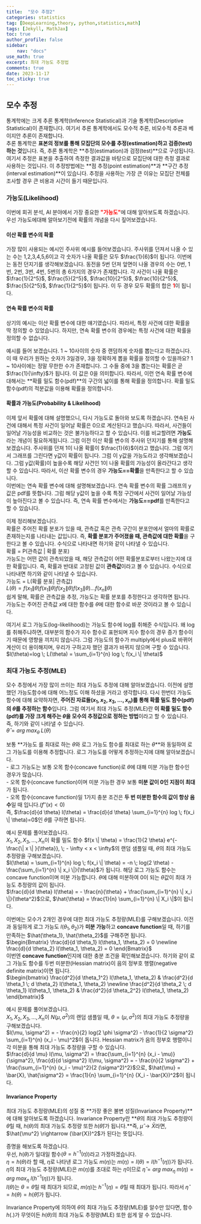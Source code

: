 ```yaml
---
title:  "모수 추정2"
categories: statistics
tag: [DeepLearning,theory, python,statistics,math]
tags: [Jekyll, MathJax]
toc: true
author_profile: false
sidebar:
    nav: "docs"
use_math: true
excerpt: 최대 가능도 추정법
comments: true
date: 2023-11-17
toc_sticky: true
---
```


## 모수 추정
통계학에는 크게 추론 통계학(Inference Statistical)과 기술 통계학(Descriptive Statistical)이 존재합니다. 여기서 추론 통계학에서도 모수적 추론, 비모수적 추론과 베이지안 추론이 존재합니다.   
추론 통계학은 **표본의 정보를 통해 모집단의 모수를 추정(estimation)하고 검증(test)하는 것**입니다. 즉, 추론 통계학은 **추정(estimation)과 검정(test)**으로 구성됩니다. 여기서 추정은 표본을 추출하여 측정한 결과값을 바탕으로 모집단에 대한 측정 결과로 사용하는 것입니다. 이 추정방법에는 **점 추정(point estimation)**과 **구간 추정(interval estimation)**이 있습니다. 추정을 사용하는 가장 큰 이유는 모집단 전체를 조사할 경우 큰 비용과 시간이 들기 때문입니다.   

### 가능도(Likelihood)
이번에 회귀 분석, AI 분야에서 가장 중요한 <span style='color:red'>**"가능도"**</span>에 대해 알아보도록 하겠습니다. 우선 가능도에대해 알아보기전에 확률의 개념을 다시 짚어보겠습니다.   

#### 이산 확률 변수의 확률
가장 많이 사용되는 예시인 주사위 예시를 들어보겠습니다. 주사위를 던져서 나올 수 있는 수는 1,2,3,4,5,6이고 각 숫자가 나올 확률은 모두 $\frac{1}{6}$이 됩니다. 이번에는 동전 던지기를 생각해보겠습니다. 동전을 5번 던져 앞면이 나올 경우의 수는 0번, 1번, 2번, 3번, 4번, 5번의 총 6가지의 경우가 존재합니다. 각 사건이 나올 확률은 $\frac{1}{2^5}$, $\frac{5}{2^5}$, $\frac{10}{2^5}$, $\frac{10}{2^5}$, $\frac{5}{2^5}$, $\frac{1}{2^5}$이 됩니다. 이 두 경우 모두 확률의 합은 <span style='color:red'>**1**</span>이 됩니다.

#### 연속 확률 변수의 확률
상기의 예시는 이산 확률 변수에 대한 얘기였습니다. 따라서, 특정 사건에 대한 확률을 딱 정의할 수 있었습니다. 하지만, 연속 확률 변수의 경우에는 특정 사건에 대한 확률을 정의할 수 없습니다.

예시를 들어 보겠습니다. 1 ~ 10사이의 숫자 중 랜덤하게 숫자를 뽑는다고 하겠습니다. 이 때 우리가 원하는 숫자가 3일경우, 3을 정확하게 뽑을 확률을 정의할 수 있을까요? 1 ~ 10사이에는 정말 무한한 수가 존재합니다. 그 수들 중에 3을 뽑는다는 확률은 곧 $\frac{1}{\infty}$가 됩니다. 이 값은 0을 의미합니다. 따라서, 이런 연속 확률 변수에 대해서는 **확률 밀도 함수(pdf)**의 구간의 넓이를 통해 확률을 정의합니다. 확률 밀도 함수(pdf)의 적분값을 이용해 확률을 정의합니다. 

#### 확률과 가능도(Probability & Likelihood)
이제 앞서 확률에 대해 설명했으니, 다시 가능도로 돌아와 보도록 하겠습니다. 연속된 사건에 대해서 특정 사건이 일어날 확률은 0으로 계산된다고 했습니다. 따라서, 사건들이 일어날 가능성을 비교하는 것은 불가능하다고 할 수 있습니다. 이를 비교할려면 **가능도**라는 개념이 필요하게됩니다. 그럼 이전 이산 확률 변수의 주사위 던지기를 통해 설명해보겠습니다. 주사위를 던져 1이 나올 확률이 $\frac{1}{6}$이라고 했습니다. 그럼 여기서 그래프를 그린다면 y값이 확률이 됩니다. 그럼 이 y값을 가능도라고 생각해보겠습니다. 그럼 y값(확률)이 높을수록 해당 사건인 1이 나올 확률의 가능성이 올라간다고 생각할 수 있습니다. 따라서, 이산 확률 변수의 경우 **가능도==확률**을 만족한다고 할 수 있습니다.   
이번에는 연속 확률 변수에 대해 설명해보겠습니다. 연속 확률 변수의 확률 그래프의 y값은 pdf를 뜻합니다. 그럼 해당 y값이 높을 수록 특정 구간에서 사건이 일어날 가능성이 높아진다고 볼 수 있습니다. 즉, 연속 확률 변수에서는 **가능도==pdf**를 만족한다고 할 수 있습니다.    

이제 정리해보겠습니다.   
확률은 주어진 확률 분포가 있을 때, 관측값 혹은 관측 구간이 분포안에서 얼마의 확률로 존재하는지를 나타내는 값입니다. 즉, **확률 분포가 주어졌을 때, 관측값에 대한 확률**을 구한다고 볼 수 있습니다. 수식으로 나타내면 하기와 같이 나타낼 수 있습니다.   
확률 = P(관측값 | 확률 분포)   
가능도는 어떤 값이 관측되었을 때, 해당 관측값이 어떤 확률분포로부터 나왔는지에 대한 확률입니다. 즉, 확률과 반대로 고정된 값이 **관측값**이라고 볼 수 있습니다. 수식으로 나타내면 하기와 같이 나타낼 수 있습니다.   
가능도 = L(확률 분포| 관측값)   
$L(\theta) = f(x_1 \| \theta)f(x_1 \| \theta)f(x_2 \| \theta)f(x_3 \| \theta)...f(x_n \| \theta)$   
쉽게 말해, 확률은 관측값을 추정, 가능도는 확률 분포를 추정한다고 생각하면 됩니다. 가능도는 주어진 관측값 $x$에 대한 함수를 $\theta$에 대한 함수로 바꾼 것이라고 볼 수 있습니다.   

여기서 로그 가능도(log-likelihood)는 가능도 함수에 log를 취해준 수식입니다. 왜 log를 취해주냐하면, 대부분의 함수가 지수 함수로 표현되며 지수 함수의 경우 증가 함수이기 때문에 영향을 끼치지 않습니다. 그럼 가능도의 함수가 multiply에서 plus로 바뀌어 계산이 더 용이해지며, 우리가 구하고자 했던 결과가 바뀌지 않으며 구할 수 있습니다.   
$l(\theta)=log \; L(\theta) = \sum_{i=1}^{n} log \; f(x_i \| \theta)$ 

### 최대 가능도 추정(MLE) 
모수 추정에서 가장 많이 쓰이는 최대 가능도 추정에 대해 알아보겠습니다. 이전에 설명했던 가능도함수에 대해 어느정도 이해 하셨을 거라고 생각합니다. 다시 한번더 가능도 함수에 대해 요약하자면, **주어진 자료들($x_1, x_2, x_3, ..., x_n$)를 통해 확률 밀도 함수(pdf)의 $\theta$를 추정하는 함수**입니다. 그럼 여기서 최대 가능도 추정(MLE)란 **이 확률 밀도 함수(pdf)를 가장 크게 해주는 $\theta$을 모수의 추정값으로 정하는 방법**이라고 할 수 있습니다. 즉, 하기와 같이 나타낼 수 있습니다.   
$\hat{\theta} = {arg \; max}_{\theta} \; L(\theta)$   

보통 **가능도 를 최대로 하는 $\theta$와 로그 가능도 함수를 최대로 하는 $\theta$**와 동일하여 로그 가능도를 이용해 추정합니다. 로그 가능도를 어떻게 추정하는지에 대해 알아보겠습니다.   
\- 로그 가능도는 보통 오목 함수(concave function)로 $\theta$에 대해 미분 가능한 함수인 경우가 많습니다.   
\- 오목 함수(concave function)이며 미분 가능한 경우 보통 **미분 값이 0인 지점이 최대**가 됩니다.   
\- 오목 함수(concave function)일 1가지 충분 조건은 **두 번 미분한 함수의 값이 항상 음수**일 때 입니다.($f''(x) < 0$)   
즉, $\frac{d}{d \theta} l(\theta) = \frac{d}{d \theta} \sum_{i=1}^{n} log \; f(x_i \| \theta)=0$인 $\theta$를 구하면 됩니다.   

예시 문제를 풀어보겠습니다.   
$X_1, X_2, X_3, ..., X_n$이 확률 밀도 함수 $f(x \| \theta) = \frac{1}{2 \theta} e^{- \frac{\| x \| }{\theta}}, \; - \infty < x < \infty$의 랜덤 샘플일 때, $\theta$의 최대 가능도 추정량을 구해보겠습니다.    
$l(\theta) = \sum_{i=1}^{n} log \; f(x_i \| \theta) = -n \; log(2 \theta) - \frac{\sum_{i=1}^{n} \| x_i \|}{\theta}$가 됩니다. 해당 로그 가능도 함수는 concave function이며 미분 가능합니다. $\theta$에 대해 미분하여 0이 되는 $\theta$값이 최대 가능도 추정량의 값이 됩니다.   
$\frac{d}{d \theta} l(\theta) = - \frac{n}{\theta} + \frac{\sum_{i=1}^{n} \| x_i \|}{\theta^2}$으로, $\hat{\theta} = \frac{1}{n} \sum_{i=1}^{n} \| X_i \|$이 됩니다. 

이번에는 모수가 2개인 경우에 대한 최대 가능도 추정량(MLE)를 구해보겠습니다. 이전과 동일하게 로그 가능도 $l(\theta_1, \theta_2)$가 **미분 가능**하고 **concave function**일 때, 하기를 만족하는 $\hat{\theta_1}, \hat{\theta_2}$를 구해주면 됩니다.   
 $\begin{Bmatrix} \frac{d}{d \theta_1} l(\theta_1, \theta_2) = 0 \newline \frac{d}{d \theta_2} l(\theta_1, \theta_2) = 0 \end{Bmatrix}$   
 이번엔 **concave function**인지에 대한 충분 조건을 확인해보겠습니다. 하기와 같이 로그 가능도 함수를 두번 미분한(Hessian matrix)이 음의 정부호 행렬(negative definite matrix)이면 됩니다.   
$\begin{bmatrix} 
\frac{d^2}{d \theta_1^2} l(\theta_1, \theta_2) & \frac{d^2}{d \theta_1 \; d \theta_2} l(\theta_1, \theta_2) \newline
\frac{d^2}{d \theta_2 \; d \theta_1} l(\theta_1, \theta_2) &  \frac{d^2}{d \theta_2^2} l(\theta_1, \theta_2)
\end{bmatrix}$   

예시 문제를 풀어보겠습니다.   
$X_1, X_2, X_3, ..., X_n$이 $N(\mu, \sigma^2)$의 랜덤 샘플일 때, $\theta=(\mu, \sigma^2)$의 최대 가능도 추정량을 구해보겠습니다.    
$l(\mu, \sigma^2) = - \frac{n}{2} log(2 \phi \sigma^2) - \frac{1}{2 \sigma^2} \sum_{i=1}^{n} (x_i - \mu)^2$이 돕니다. Hessian matrix가 음의 정부호 행렬이니 각 미분을 통해 최대 가능도 추정량을 구할 수 있습니다.   
$\frac{d}{d \mu} l(\mu, \sigma^2) = \frac{\sum_{i=1}^{n} (x_i - \mu)}{\sigma^2}, \frac{d}{d \sigma^2} l(\mu, \sigma^2) = - \frac{n}{2 \sigma^2} + \frac{\sum_{i=1}^{n} (x_i - \mu)^2}{2 (\sigma^2)^2}$으로, $\hat{\mu} = \bar{X}, \hat{\sigma^2} = \frac{1}{n} \sum_{i=1}^{n} (X_i - \bar{X})^2$이 됩니다.   

#### Invariance Property   
최대 가능도 추정량(MLE)의 성질 중 **가장 좋은 불변 성질(Invariance Property)**에 대해 알아보도록 하겠습니다. Invariance Property란 **$\theta$의 최대 가능도 추정량이 $\hat{\theta}$일 때, $h(\theta)$의 최대 가능도 추정량 또한 $h(\hat{\theta})$가 됩니다.**즉, $\hat{\mu} \rightarrow \bar{X}$라면, $\hat{\mu^2} \rightarrow (\bar{X})^2$가 된다는 뜻입니다.   

증명을 해보도록 하겠습니다.   
우선, $h(\theta)$가 일대일 함수($\theta = h^{-1}(\eta)$)라고 가정하겠습니다.   
$\eta = h(\theta)$라 할 때, $\eta$로 나타낸 로그 가능도 $m(\eta)$는 $m(\eta) = l(\theta) = l(h^{-1}(\eta))$가 됩니다.   
$\eta$의 최대 가능도 추정량(MLE)은 $m(\eta)$를 초대로 하는 $\eta$이므로 $\hat{\eta} = arg \; max_{\eta} \; m(\eta) = arg \; max_{\eta} \; l(h^{-1}(\eta))$가 됩니다.   
$l(\theta)$는 $\theta = \hat{\theta}$일 때 최대가 되므로, $m(\eta)$는 $h^{-1}(\eta)= \hat{\theta}$일 때 최대가 됩니다. 따라서 $\hat{\eta} = h(\theta) = h(\hat{\theta})$가 됩니다. 

Invariance Property에 의하여 $\theta$의 최대 가능도 추정량(MLE)를 알수만 있다면, 함수 $h(.)$가 무엇이든 $h(\theta)$의 최대 가능도 추정량(MLE) 또한 쉽게 알 수 있습니다. 